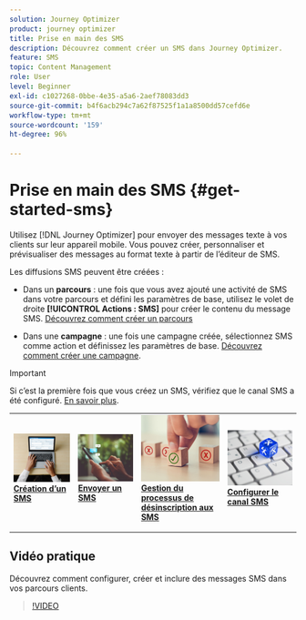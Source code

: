 ```yaml
---
solution: Journey Optimizer
product: journey optimizer
title: Prise en main des SMS
description: Découvrez comment créer un SMS dans Journey Optimizer.
feature: SMS
topic: Content Management
role: User
level: Beginner
exl-id: c1027268-0bbe-4e35-a5a6-2aef78083dd3
source-git-commit: b4f6acb294c7a62f87525f1a1a8500dd57cefd6e
workflow-type: tm+mt
source-wordcount: '159'
ht-degree: 96%

---
```


# Prise en main des SMS {#get-started-sms}

Utilisez [!DNL Journey Optimizer] pour envoyer des messages texte à vos clients sur leur appareil mobile. Vous pouvez créer, personnaliser et prévisualiser des messages au format texte à partir de l’éditeur de SMS.

Les diffusions SMS peuvent être créées :

* Dans un **parcours** : une fois que vous avez ajouté une activité de SMS dans votre parcours et défini les paramètres de base, utilisez le volet de droite **[!UICONTROL Actions : SMS]** pour créer le contenu du message SMS. [Découvrez comment créer un parcours](../building-journeys/journey-gs.md)

* Dans une **campagne** : une fois une campagne créée, sélectionnez SMS comme action et définissez les paramètres de base. [Découvrez comment créer une campagne](../campaigns/create-campaign.md#configure).


>[!IMPORTANT]
>
>Si c’est la première fois que vous créez un SMS, vérifiez que le canal SMS a été configuré. [En savoir plus](sms-configuration.md).

<table style="table-layout:fixed"><tr style="border: 0;">
<td>
<a href="create-sms.md">
<img alt="Prospect" src="../assets/do-not-localize/sms-create.jpeg">
</a>
<div><a href="create-sms.md"><strong>Création d’un SMS</strong>
</div>
<p>
</td>
<td>
<a href="send-sms.md">
<img alt="Peu fréquent" src="../assets/do-not-localize/sms-sending.jpg">
</a>
<div>
<a href="send-sms.md"><strong>Envoyer un SMS</strong></a>
</div>
<p></td>
<td>
<a href="sms-opt-out.md">
<img alt="Validation" src="../assets/do-not-localize/sms-opt-out.jpg">
</a>
<div>
<a href="sms-opt-out.md"><strong>Gestion du processus de désinscription aux SMS</strong></a>
</div>
<p>
</td>
<td>
<a href="sms-configuration.md">
<img alt="Validation" src="../assets/do-not-localize/sms-config.jpg">
</a>
<div>
<a href="sms-configuration.md"><strong>Configurer le canal SMS</strong></a>
</div>
<p>
</td>
</tr></table>

## Vidéo pratique

Découvrez comment configurer, créer et inclure des messages SMS dans vos parcours clients.

>[!VIDEO](https://video.tv.adobe.com/v/3420509?learn=on)
